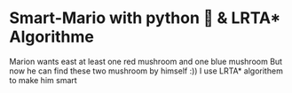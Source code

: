 # Smart-Mario with python 🐍 & LRTA* Algorithme 
Marion wants east at least one red mushroom and one blue mushroom
But now he can find these two mushroom by himself :))
I use LRTA* algorithem to make him smart
